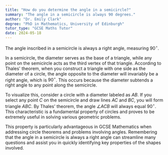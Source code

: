 ```yaml
---
title: "How do you determine the angle in a semicircle?"
summary: "The angle in a semicircle is always 90 degrees."
author: "Dr. Emily Clark"
degree: "PhD in Mathematics, University of Edinburgh"
tutor_type: "GCSE Maths Tutor"
date: 2024-05-18
---
```


The angle inscribed in a semicircle is always a right angle, measuring $90^\circ$.

In a semicircle, the diameter serves as the base of a triangle, while any point on the semicircle acts as the third vertex of that triangle. According to Thales' theorem, when you construct a triangle with one side as the diameter of a circle, the angle opposite to the diameter will invariably be a right angle, which is $90^\circ$. This occurs because the diameter subtends a right angle to any point along the semicircle.

To visualize this, consider a circle with a diameter labeled as $AB$. If you select any point $C$ on the semicircle and draw lines $AC$ and $BC$, you will form triangle $ABC$. By Thales' theorem, the angle $\angle ACB$ will always equal $90^\circ$. This characteristic is a fundamental property of circles and proves to be extremely useful in solving various geometric problems.

This property is particularly advantageous in GCSE Mathematics when addressing circle theorems and problems involving angles. Remembering that the angle in a semicircle is always a right angle can streamline many questions and assist you in quickly identifying key properties of the shapes involved.
    